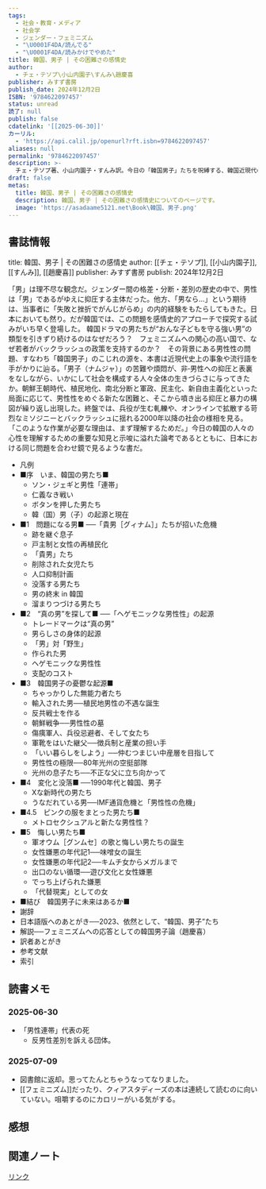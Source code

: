 ```yaml
---
tags:
  - 社会・教育・メディア
  - 社会学
  - ジェンダー・フェミニズム
  - "\U0001F4DA/読んでる"
  - "\U0001F4DA/読みかけでやめた"
title: 韓国、男子 | その困難さの感情史
author:
  - チェ・テソプ\小山内園子\すんみ\趙慶喜
publisher: みすず書房
publish_date: 2024年12月2日
ISBN: '9784622097457'
status: unread
読了: null
publish: false
cdatelink: '[[2025-06-30]]'
カーリル:
  - 'https://api.calil.jp/openurl?rft.isbn=9784622097457'
aliases: null
permalink: '9784622097457'
description: >-
  チェ・テソプ著、小山内園子・すんみ訳。今日の「韓国男子」たちを呪縛する、韓国近現代の「男なら…」のこじれの歴史を明らかに。フェミニズムへの応答としての韓国男子論。
draft: false
metas:
  title: 韓国、男子 | その困難さの感情史
  description: 韓国、男子 | その困難さの感情史についてのページです。
  image: 'https://asadaame5121.net\Book\韓国、男子.png'
---
```

## 書誌情報
title: 韓国、男子 | その困難さの感情史
author: [[チェ・テソプ]], [[小山内園子]], [[すんみ]], [[趙慶喜]]
publisher: みすず書房
publish: 2024年12月2日

「男」は理不尽な観念だ。ジェンダー間の格差・分断・差別の歴史の中で、男性は「男」であるがゆえに抑圧する主体だった。他方、「男なら…」という期待は、当事者に「失敗と挫折でがんじがらめ」の内的経験をもたらしてもきた。日本においても然り。だが韓国では、この問題を感情史的アプローチで探究する試みがいち早く登場した。 韓国ドラマの男たちが“おんな子どもを守る強い男”の類型を引きずり続けるのはなぜだろう？　フェミニズムへの関心の高い国で、なぜ若者がバックラッシュの政策を支持するのか？　その背景にある男性性の問題、すなわち「韓国男子」のこじれの源を、本書は近現代史上の事象や流行語を手がかりに辿る。「男子（ナムジャ）」の苦難や煩悶が、非‐男性への抑圧と表裏をなしながら、いかにして社会を構成する人々全体の生きづらさに与ってきたか。朝鮮王朝時代、植民地化、南北分断と軍政、民主化、新自由主義化といった局面に応じて、男性性をめぐる新たな困難と、そこから噴き出る抑圧と暴力の構図が繰り返し出現した。終盤では、兵役が生む軋轢や、オンラインで拡散する苛烈なミソジニーとバックラッシュに揺れる2000年以降の社会の様相を見る。 「このような作業が必要な理由は、まず理解するためだ。」今日の韓国の人々の心性を理解するための重要な知見と示唆に溢れた論考であるとともに、日本における同じ問題を合わせ鏡で見るような書だ。
- 凡例
- ■序　いま、韓国の男たち■
  - ソン・ジェギと男性「連帯」
  - 仁義なき戦い
  - ボタンを押した男たち
  - 韓（国）男（子）の起源と現在
- ■1　問題になる男■ ──「貴男［グィナム］」たちが招いた危機
  - 跡を継ぐ息子
  - 戸主制と女性の再植民化
  - 「貴男」たち
  - 削除された女児たち
  - 人口抑制計画
  - 没落する男たち
  - 男の終末 in 韓国
  - 溜まりつづける男たち
- ■2　“真の男”を探して■ ──「ヘゲモニックな男性性」の起源
  - トレードマークは“真の男”
  - 男らしさの身体的起源
  - 「男」対「野生」
  - 作られた男
  - ヘゲモニックな男性性
  - 支配のコスト
- ■3　韓国男子の憂鬱な起源■
  - ちゃっかりした無能力者たち
  - 輸入された男──植民地男性の不遇な誕生
  - 反共戦士を作る
  - 朝鮮戦争──男性性の墓
  - 傷痍軍人、兵役忌避者、そして女たち
  - 軍靴をはいた継父──徴兵制と産業の担い手
  - 「いい暮らしをしよう」──仲むつまじい中産層を目指して
  - 男性性の極限──80年光州の空挺部隊
  - 光州の息子たち──不正な父に立ち向かって
- ■4　変化と没落■ ──1990年代と韓国、男子
  - Xな新時代の男たち
  - うなだれている男──IMF通貨危機と「男性性の危機」
- ■4.5　ピンクの服をまとった男たち■
  - メトロセクシュアルと新たな男性性？
- ■5　悔しい男たち■
  - 軍オウム［グンムセ］の歌と悔しい男たちの誕生
  - 女性嫌悪の年代記1──味噌女の誕生
  - 女性嫌悪の年代記2──キムチ女からメガルまで
  - 出口のない循環──遊び文化と女性嫌悪
  - でっち上げられた嫌悪
  - 「代替現実」としての女
- ■結び　韓国男子に未来はあるか■
- 謝辞
- 日本語版へのあとがき──2023、依然として、“韓国、男子”たち
- 解説──フェミニズムへの応答としての韓国男子論（趙慶喜）
- 訳者あとがき
- 参考文献
- 索引

## 読書メモ
### 2025-06-30
- 「男性連帯」代表の死
	- 反男性差別を訴える団体。
### 2025-07-09
- 図書館に返却。思ってたんとちゃうなってなりました。
- [[フェミニズム]]だったり、クィアスタディーズの本は連続して読むのに向いていない。咀嚼するのにカロリーがいる気がする。
## 感想
## 関連ノート

<a href="https://asadaame5121.net/9784622097457" class="u-url">リンク</a>
